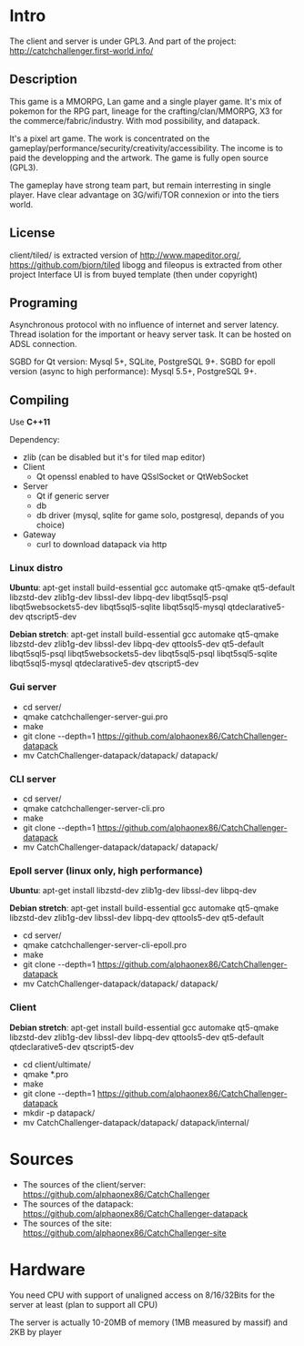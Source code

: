 # Intro

The client and server is under GPL3. And part of the project:
http://catchchallenger.first-world.info/

## Description
This game is a MMORPG, Lan game and a single player game. It's mix of pokemon for the RPG part, lineage for the crafting/clan/MMORPG, X3 for the commerce/fabric/industry. With mod possibility, and datapack.

It's a pixel art game. The work is concentrated on the gameplay/performance/security/creativity/accessibility. The income is to paid the developping and the artwork. The game is fully open source (GPL3).

The gameplay have strong team part, but remain interresting in single player. Have clear advantage on 3G/wifi/TOR connexion or into the tiers world.

## License
client/tiled/ is extracted version of http://www.mapeditor.org/, https://github.com/bjorn/tiled
libogg and fileopus is extracted from other project
Interface UI is from buyed template (then under copyright)

## Programing

Asynchronous protocol with no influence of internet and server latency. Thread isolation for the important or heavy server task. It can be hosted on ADSL connection.

SGBD for Qt version: Mysql 5+, SQLite, PostgreSQL 9+. SGBD for epoll version (async to high performance): Mysql 5.5+, PostgreSQL 9+.

## Compiling

Use **C++11**

Dependency:
* zlib (can be disabled but it's for tiled map editor)
* Client
  * Qt openssl enabled to have QSslSocket or QtWebSocket
* Server
  * Qt if generic server
  * db
  * db driver (mysql, sqlite for game solo, postgresql, depands of you choice)
* Gateway
  * curl to download datapack via http
  
### Linux distro
**Ubuntu**: apt-get install build-essential gcc automake qt5-qmake qt5-default libzstd-dev zlib1g-dev libssl-dev libpq-dev libqt5sql5-psql libqt5websockets5-dev libqt5sql5-sqlite libqt5sql5-mysql qtdeclarative5-dev qtscript5-dev

**Debian stretch**: apt-get install build-essential gcc automake qt5-qmake libzstd-dev zlib1g-dev libssl-dev libpq-dev qttools5-dev qt5-default libqt5sql5-psql libqt5websockets5-dev libqt5sql5-psql libqt5sql5-sqlite libqt5sql5-mysql qtdeclarative5-dev qtscript5-dev

### Gui server
* cd server/
* qmake catchchallenger-server-gui.pro
* make
* git clone --depth=1 https://github.com/alphaonex86/CatchChallenger-datapack
* mv CatchChallenger-datapack/datapack/ datapack/

### CLI server
* cd server/
* qmake catchchallenger-server-cli.pro
* make
* git clone --depth=1 https://github.com/alphaonex86/CatchChallenger-datapack
* mv CatchChallenger-datapack/datapack/ datapack/

### Epoll server (linux only, high performance)
**Ubuntu**: apt-get install libzstd-dev zlib1g-dev libssl-dev libpq-dev

**Debian stretch**: apt-get install build-essential gcc automake qt5-qmake libzstd-dev zlib1g-dev libssl-dev libpq-dev qttools5-dev qt5-default

* cd server/
* qmake catchchallenger-server-cli-epoll.pro
* make
* git clone --depth=1 https://github.com/alphaonex86/CatchChallenger-datapack
* mv CatchChallenger-datapack/datapack/ datapack/

### Client
**Debian stretch**: apt-get install build-essential gcc automake qt5-qmake libzstd-dev zlib1g-dev libssl-dev libpq-dev qttools5-dev qt5-default qtdeclarative5-dev qtscript5-dev
* cd client/ultimate/
* qmake *.pro
* make
* git clone --depth=1 https://github.com/alphaonex86/CatchChallenger-datapack
* mkdir -p datapack/
* mv CatchChallenger-datapack/datapack/ datapack/internal/

# Sources
* The sources of the client/server: https://github.com/alphaonex86/CatchChallenger
* The sources of the datapack: https://github.com/alphaonex86/CatchChallenger-datapack
* The sources of the site: https://github.com/alphaonex86/CatchChallenger-site

# Hardware
You need CPU with support of unaligned access on 8/16/32Bits for the server at least (plan to support all CPU)

The server is actually 10-20MB of memory (1MB measured by massif) and 2KB by player
